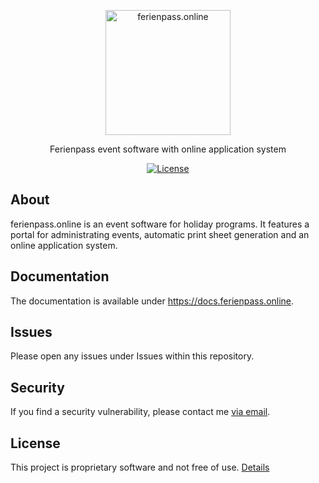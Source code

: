 <div align="center">
  <p><a href="https://ferienpass.online/" target="_blank"><img src="https://ferienpass.online/images/ferienpass-logo.svg" width="200" alt="ferienpass.online"></a></p>
  <p>Ferienpass event software with online application system</p>
  <div>

  [![License](https://img.shields.io/badge/license-proprietary-important)](LICENSE)

  </div>
</div>

## About

ferienpass.online is an event software for holiday programs. It features a portal for administrating events,
automatic print sheet generation and an online application system.

## Documentation

The documentation is available under https://docs.ferienpass.online.

## Issues

Please open any issues under Issues within this repository.

## Security

If you find a security vulnerability, please contact me [via email](https://ferienpass.online/security.txt).

## License

This project is proprietary software and not free of use. [Details](https://docs.ferienpass.online/ferienpass-online-ist-open-source/)
